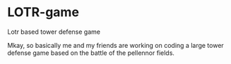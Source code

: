 # LOTR-game
Lotr based tower defense game

Mkay, so basically me and my friends are working on coding a large tower defense game based on the battle of the pellennor fields.
